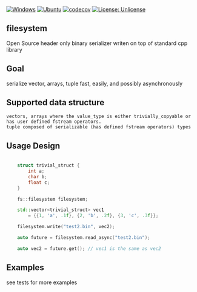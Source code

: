 [![Windows](https://github.com/FrancoisSestier/antity/actions/workflows/windows.yml/badge.svg)](https://github.com/FrancoisSestier/filesystem/actions/workflows/windows.yml) [![Ubuntu](https://github.com/FrancoisSestier/filesystem/actions/workflows/ubuntu.yml/badge.svg)](https://github.com/FrancoisSestier/filesystem/actions/workflows/ubuntu.yml) [![codecov](https://codecov.io/gh/FrancoisSestier/filesystem/branch/master/graph/badge.svg?token=ZPDP1TAO3Z)](https://codecov.io/gh/FrancoisSestier/filesystem) [![License: Unlicense](https://img.shields.io/badge/license-Unlicense-blue.svg)](http://unlicense.org/)

## filesystem
Open Source header only binary serializer writen on top of standard cpp library

## Goal
serialize vector, arrays, tuple fast, easily, and possibly asynchronously

## Supported data structure 
	vectors, arrays where the value_type is either trivially_copyable or has user defined fstream operators.
	tuple composed of serializable (has defined fstream operators) types


## Usage Design 

```c++
	
	struct trivial_struct {
		int a;
		char b;
		float c;
	}

	fs::filesystem filesystem;

    std::vector<trivial_struct> vec1
        = {{1, 'a', .1f}, {2, 'b', .2f}, {3, 'c', .3f}};

    filesystem.write("test2.bin", vec2);

    auto future = filesystem.read_async("test2.bin");

	auto vec2 = future.get(); // vec1 is the same as vec2 

```

## Examples 
see tests for more examples 
 

